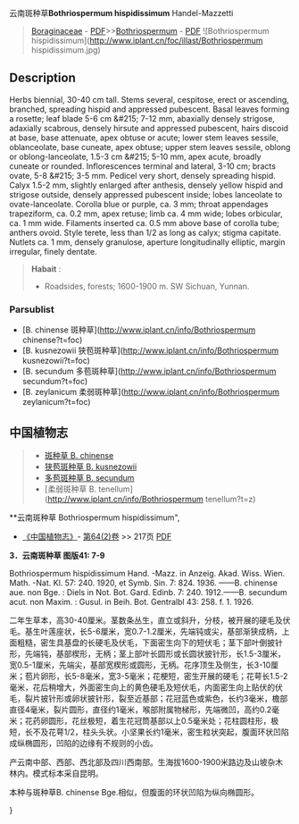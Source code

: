 云南斑种草**Bothriospermum hispidissimum** Handel-Mazzetti

> [Boraginaceae](http://www.iplant.cn/info/Boraginaceae?t=foc) - [PDF](http://www.iplant.cn/foc/pdf/Boraginaceae.pdf)>>[Bothriospermum](http://www.iplant.cn/info/Bothriospermum?t=foc) - [PDF](http://www.iplant.cn/foc/pdf/Bothriospermum.pdf)
![Bothriospermum hispidissimum](http://www.iplant.cn/foc/illast/Bothriospermum hispidissimum.jpg)

## Description

Herbs biennial, 30-40 cm tall. Stems several, cespitose, erect or ascending, branched, spreading hispid and appressed pubescent. Basal leaves forming a rosette; leaf blade 5-6 cm &amp;#215; 7-12 mm, abaxially densely strigose, adaxially scabrous, densely hirsute and appressed pubescent, hairs discoid at base, base attenuate, apex obtuse or acute; lower stem leaves sessile, oblanceolate, base cuneate, apex obtuse; upper stem leaves sessile, oblong or oblong-lanceolate, 1.5-3 cm &amp;#215; 5-10 mm, apex acute, broadly cuneate or rounded. Inflorescences terminal and lateral, 3-10 cm; bracts ovate, 5-8 &amp;#215; 3-5 mm. Pedicel very short, densely spreading hispid. Calyx 1.5-2 mm, slightly enlarged after anthesis, densely yellow hispid and strigose outside, densely appressed pubescent inside; lobes lanceolate to ovate-lanceolate. Corolla blue or purple, ca. 3 mm; throat appendages trapeziform, ca. 0.2 mm, apex retuse; limb ca. 4 mm wide; lobes orbicular, ca. 1 mm wide. Filaments inserted ca. 0.5 mm above base of corolla tube; anthers ovoid. Style terete, less than 1/2 as long as calyx; stigma capitate. Nutlets ca. 1 mm, densely granulose, aperture longitudinally elliptic, margin irregular, finely dentate.


> **Habait** : 
>* Roadsides, forests; 1600-1900 m. SW Sichuan, Yunnan.



### Parsublist

* [B.  chinense  斑种草](http://www.iplant.cn/info/Bothriospermum chinense?t=foc)
* [B.  kusnezowii  狭苞斑种草](http://www.iplant.cn/info/Bothriospermum kusnezowii?t=foc)
* [B.  secundum  多苞斑种草](http://www.iplant.cn/info/Bothriospermum secundum?t=foc)
* [B.  zeylanicum  柔弱斑种草](http://www.iplant.cn/info/Bothriospermum zeylanicum?t=foc)


## 中国植物志

> * [斑种草  B.  chinense](Bothriospermum-chinense-斑种草.md)
> * [狭苞斑种草  B.  kusnezowii](Bothriospermum-kusnezowii-狭苞斑种草.md)
> * [多苞斑种草  B.  secundum](Bothriospermum-secundum-多苞斑种草.md)
> * [柔弱斑种草  B.  tenellum](http://www.iplant.cn/info/Bothriospermum tenellum?t=z)


**云南斑种草 Bothriospermum hispidissimum",



* [《中国植物志》](http://www.iplant.cn/frps)- [第64(2)卷](http://www.iplant.cn/frps/vol/64(2)) >> 217页 [PDF](http://www.iplant.cn/frps/pdf/64(2)/217.pdf)


**3．云南斑种草 图版41: 7-9**

Bothriospermum hispidissimum Hand. -Mazz. in Anzeig. Akad. Wiss. Wien. Math. -Nat. Kl. 57: 240. 1920, et Symb. Sin. 7: 824. 1936. ——B. chinense aue. non Bge. : Diels in Not. Bot. Gard. Edinb. 7: 240. 1912.——B. secundum acut. non Maxim. : Gusul. in Beih. Bot. Gentralbl 43: 258. f. 1. 1926.

二年生草本，高30-40厘米。茎数条丛生，直立或斜升，分枝，被开展的硬毛及伏毛。基生叶莲座状，长5-6厘米，宽0.7-1.2厘米，先端钝或尖，基部渐狭成柄，上面粗糙，密生具基盘的长硬毛及伏毛，下面密生向下的短伏毛；茎下部叶倒披针形，先端钝，基部楔形，无柄；茎上部叶长圆形或长圆状披针形，长1.5-3厘米，宽0.5-1厘米，先端尖，基部宽楔形或圆形，无柄。花序顶生及侧生，长3-10厘米；苞片卵形，长5-8毫米，宽3-5毫米；花梗短，密生开展的硬毛；花萼长1.5-2毫米，花后稍增大，外面密生向上的黄色硬毛及短伏毛，内面密生向上贴伏的伏毛，裂片披针形或卵状披针形，裂至近基部；花冠蓝色或紫色，长约3毫米，檐部直径4毫米，裂片圆形，直径约1毫米，喉部附属物梯形，先端微凹，高约0.2毫米；花药卵圆形，花丝极短，着生花冠筒基部以上0.5毫米处；花柱圆柱形，极短，长不及花萼1/2，柱头头状。小坚果长约1毫米，密生粒状突起，腹面环状凹陷成纵椭圆形，凹陷的边缘有不规则的小齿。

产云南中部、西部、西北部及四川西南部。生海拔1600-1900米路边及山坡杂木林内。模式标本采自昆明。

本种与斑种草B. chinense Bge.相似，但腹面的环状凹陷为纵向椭圆形。



}